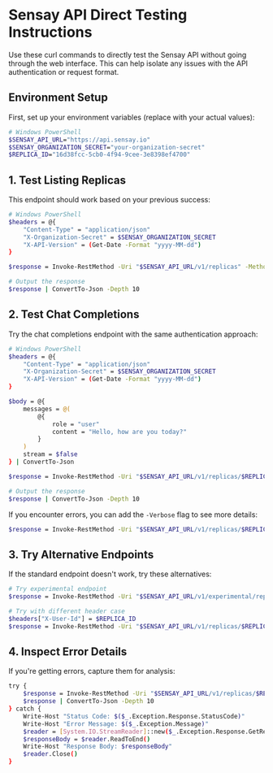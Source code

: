 # Sensay API Direct Testing Instructions

Use these curl commands to directly test the Sensay API without going through the web interface. This can help isolate any issues with the API authentication or request format.

## Environment Setup

First, set up your environment variables (replace with your actual values):

```bash
# Windows PowerShell
$SENSAY_API_URL="https://api.sensay.io"
$SENSAY_ORGANIZATION_SECRET="your-organization-secret"
$REPLICA_ID="16d38fcc-5cb0-4f94-9cee-3e8398ef4700"
```

## 1. Test Listing Replicas

This endpoint should work based on your previous success:

```bash
# Windows PowerShell
$headers = @{
    "Content-Type" = "application/json"
    "X-Organization-Secret" = $SENSAY_ORGANIZATION_SECRET
    "X-API-Version" = (Get-Date -Format "yyyy-MM-dd")
}

$response = Invoke-RestMethod -Uri "$SENSAY_API_URL/v1/replicas" -Method GET -Headers $headers

# Output the response
$response | ConvertTo-Json -Depth 10
```

## 2. Test Chat Completions

Try the chat completions endpoint with the same authentication approach:

```bash
# Windows PowerShell
$headers = @{
    "Content-Type" = "application/json"
    "X-Organization-Secret" = $SENSAY_ORGANIZATION_SECRET
    "X-API-Version" = (Get-Date -Format "yyyy-MM-dd")
}

$body = @{
    messages = @(
        @{
            role = "user"
            content = "Hello, how are you today?"
        }
    )
    stream = $false
} | ConvertTo-Json

$response = Invoke-RestMethod -Uri "$SENSAY_API_URL/v1/replicas/$REPLICA_ID/chat/completions" -Method POST -Headers $headers -Body $body -ErrorAction Stop

# Output the response
$response | ConvertTo-Json -Depth 10
```

If you encounter errors, you can add the `-Verbose` flag to see more details:

```bash
$response = Invoke-RestMethod -Uri "$SENSAY_API_URL/v1/replicas/$REPLICA_ID/chat/completions" -Method POST -Headers $headers -Body $body -Verbose -ErrorAction SilentlyContinue
```

## 3. Try Alternative Endpoints

If the standard endpoint doesn't work, try these alternatives:

```bash
# Try experimental endpoint
$response = Invoke-RestMethod -Uri "$SENSAY_API_URL/v1/experimental/replicas/$REPLICA_ID/chat/completions" -Method POST -Headers $headers -Body $body -ErrorAction SilentlyContinue

# Try with different header case
$headers["X-User-Id"] = $REPLICA_ID
$response = Invoke-RestMethod -Uri "$SENSAY_API_URL/v1/replicas/$REPLICA_ID/chat/completions" -Method POST -Headers $headers -Body $body -ErrorAction SilentlyContinue
```

## 4. Inspect Error Details

If you're getting errors, capture them for analysis:

```bash
try {
    $response = Invoke-RestMethod -Uri "$SENSAY_API_URL/v1/replicas/$REPLICA_ID/chat/completions" -Method POST -Headers $headers -Body $body -ErrorAction Stop
    $response | ConvertTo-Json -Depth 10
} catch {
    Write-Host "Status Code: $($_.Exception.Response.StatusCode)"
    Write-Host "Error Message: $($_.Exception.Message)"
    $reader = [System.IO.StreamReader]::new($_.Exception.Response.GetResponseStream())
    $responseBody = $reader.ReadToEnd()
    Write-Host "Response Body: $responseBody"
    $reader.Close()
}
```
